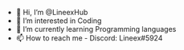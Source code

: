 - 👋 Hi, I’m @LineexHub
- 👀 I’m interested in Coding
- 🌱 I’m currently learning Programming languages
- 📫 How to reach me - Discord: Lineex#5924

<!---
LineexHub/LineexHub is a ✨ special ✨ repository because its `README.md` (this file) appears on your GitHub profile.
You can click the Preview link to take a look at your changes.
--->
